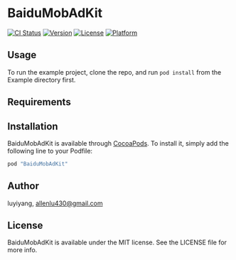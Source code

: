 # BaiduMobAdKit

[![CI Status](http://img.shields.io/travis/luyiyang/BaiduMobAdKit.svg?style=flat)](https://travis-ci.org/luyiyang/BaiduMobAdKit)
[![Version](https://img.shields.io/cocoapods/v/BaiduMobAdKit.svg?style=flat)](http://cocoapods.org/pods/BaiduMobAdKit)
[![License](https://img.shields.io/cocoapods/l/BaiduMobAdKit.svg?style=flat)](http://cocoapods.org/pods/BaiduMobAdKit)
[![Platform](https://img.shields.io/cocoapods/p/BaiduMobAdKit.svg?style=flat)](http://cocoapods.org/pods/BaiduMobAdKit)

## Usage

To run the example project, clone the repo, and run `pod install` from the Example directory first.

## Requirements

## Installation

BaiduMobAdKit is available through [CocoaPods](http://cocoapods.org). To install
it, simply add the following line to your Podfile:

```ruby
pod "BaiduMobAdKit"
```

## Author

luyiyang, allenlu430@gmail.com

## License

BaiduMobAdKit is available under the MIT license. See the LICENSE file for more info.
